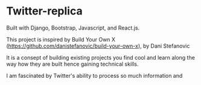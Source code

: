 # Twitter-replica
Built with Django, Bootstrap, Javascript, and React.js.

This project is inspired by Build Your Own X (https://github.com/danistefanovic/build-your-own-x), by Dani Stefanovic 

It is a consept of building existing projects you find cool and learn along the way how they are built hence gaining technical skills.

I am fascinated by Twitter's ability to process so much information and 
